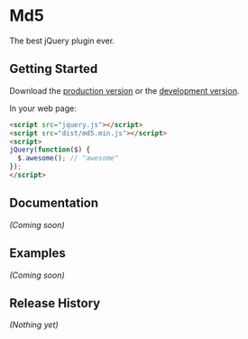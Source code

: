 # Md5

The best jQuery plugin ever.

## Getting Started
Download the [production version][min] or the [development version][max].

[min]: https://raw.github.com/panxuepeng/md5/master/dist/md5.min.js
[max]: https://raw.github.com/panxuepeng/md5/master/dist/md5.js

In your web page:

```html
<script src="jquery.js"></script>
<script src="dist/md5.min.js"></script>
<script>
jQuery(function($) {
  $.awesome(); // "awesome"
});
</script>
```

## Documentation
_(Coming soon)_

## Examples
_(Coming soon)_

## Release History
_(Nothing yet)_
